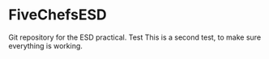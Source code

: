# FiveChefsESD
Git repository for the ESD practical.
Test
This is a second test, to make sure everything is working. 
